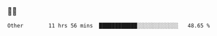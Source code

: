 ### 👨‍💻

<!--START_SECTION:waka-->

```text
Other        11 hrs 56 mins  ████████████░░░░░░░░░░░░░   48.65 %
```

<!--END_SECTION:waka-->
